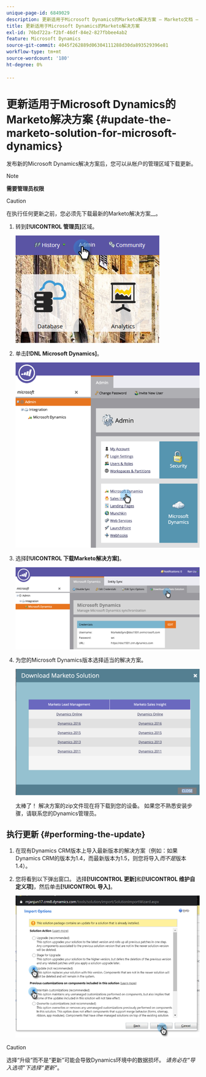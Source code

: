 ```yaml
---
unique-page-id: 6849029
description: 更新适用于Microsoft Dynamics的Marketo解决方案 — Marketo文档 — 产品文档
title: 更新适用于Microsoft Dynamics的Marketo解决方案
exl-id: 76bd722a-f2bf-46df-84e2-827fbbee4ab2
feature: Microsoft Dynamics
source-git-commit: 4045f262889d06304111288d30da893529396e81
workflow-type: tm+mt
source-wordcount: '180'
ht-degree: 0%

---
```


# 更新适用于Microsoft Dynamics的Marketo解决方案 {#update-the-marketo-solution-for-microsoft-dynamics}

发布新的Microsoft Dynamics解决方案后，您可以从帐户的管理区域下载更新。

>[!NOTE]
>
>**需要管理员权限**

>[!CAUTION]
>
>在执行任何更新之前，您必须先下载最新的Marketo解决方案&#x200B;__。

1. 转到&#x200B;**[!UICONTROL 管理员]**&#x200B;区域。

   ![](assets/admin.png)

1. 单击&#x200B;**[!DNL Microsoft Dynamics]**。

   ![](assets/image2015-3-16-10-3a51-3a25.png)

1. 选择&#x200B;**[!UICONTROL 下载Marketo解决方案]**。

   ![](assets/image2015-3-16-10-3a52-3a1.png)

1. 为您的Microsoft Dynamics版本选择适当的解决方案。

   ![](assets/msd-online.png)

   太棒了！ 解决方案的zip文件现在将下载到您的设备。 如果您不熟悉安装步骤，请联系您的Dynamics管理员。

## 执行更新 {#performing-the-update}

1. 在现有Dynamics CRM版本上导入最新版本的解决方案（例如：如果Dynamics CRM的版本为1.4，而最新版本为1.5，则您将导入&#x200B;_而不是_&#x200B;版本1.4）。

1. 您将看到以下弹出窗口。 选择&#x200B;**[!UICONTROL 更新]**&#x200B;和&#x200B;**[!UICONTROL 维护自定义项]**，然后单击&#x200B;**[!UICONTROL 导入]**。

   ![](assets/update-the-marketo-solution-for-microsoft-dynamics-5.png)

>[!CAUTION]
>
>选择“升级”而不是“更新”可能会导致Dynamics环境中的数据损坏。 _请务必在“导入选项”下选择“更新”_。
